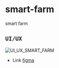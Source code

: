 # smart-farm
smart farm

## ```UI/UX```
![UI_UX_SMART_FARM](https://user-images.githubusercontent.com/43200304/128620487-51306315-460d-40a8-8c99-b47071680fe8.PNG)

- Link [figma](https://www.figma.com/file/Sh7cubo1ypjVbFELA1RuqV/Iot)
